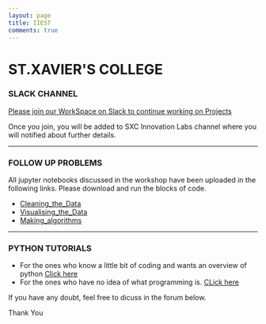 ```yaml
---
layout: page
title: IIEST
comments: true
---
```

# ST.XAVIER'S COLLEGE

### SLACK CHANNEL
[Please join our WorkSpace on Slack to continue working on Projects](https://join.slack.com/t/datasutram/shared_invite/enQtMzI5MTgwNjEyNTUxLWQ3MGI5ODY2ZjgxNDg0MTViZjIxZDEzZDg0ZDNiNzU5MDNkOTAwY2YxNjdhMmUxMmQ5Y2E4ZjQ1NzBlOGMwZWE)

Once you join, you will be added to SXC Innovation Labs channel where you will notified about further details.

---
### FOLLOW UP PROBLEMS
All jupyter notebooks discussed in the workshop have been uploaded in the following links. Please download and run the blocks of code.
* [Cleaning_the_Data](https://github.com/datasutram/datasutram.github.io/blob/master/Notebooks/Plot_Restaurant_Type.ipynb)
* [Visualising_the_Data](https://github.com/datasutram/datasutram.github.io/blob/master/Notebooks/Folium.ipynb)
* [Making_algorithms](https://github.com/datasutram/datasutram.github.io/blob/master/Notebooks/Date_data.ipynb)

---
### PYTHON TUTORIALS
* For the ones who know a little bit of coding and wants an overview of python [Click here](http://cs231n.github.io/python-numpy-tutorial/)
* For the ones who have no idea of what programming is. [CLick here](https://www.programiz.com/python-programming)

If you have any doubt, feel free to dicuss in the forum below.

Thank You
